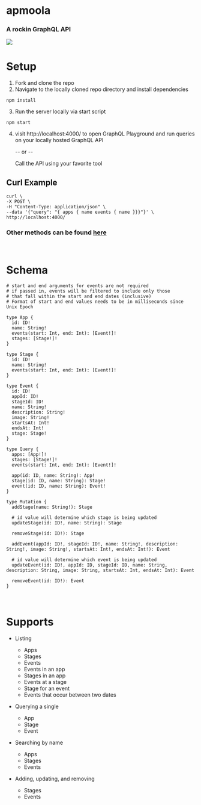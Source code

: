 # apmoola
### A rockin GraphQL API
![](https://i.imgur.com/5AGFsVP.png)
<br>

# Setup
1. Fork and clone the repo
2. Navigate to the locally cloned repo directory and install dependencies
```
npm install
```
3. Run the server locally via start script
```
npm start
```
4. visit http://localhost:4000/ to open GraphQL Playground and run queries on your locally hosted GraphQL API

   -- or --

    Call the API using your favorite tool
 ## Curl Example
 ```
 curl \
-X POST \
-H "Content-Type: application/json" \
--data '{"query": "{ apps { name events { name }}}"}' \
http://localhost:4000/
 ```
 ### Other methods can be found [here](https://www.apollographql.com/blog/4-simple-ways-to-call-a-graphql-api-a6807bcdb355/)

<br>

# Schema
```
# start and end arguments for events are not required
# if passed in, events will be filtered to include only those
# that fall within the start and end dates (inclusive)
# Format of start and end values needs to be in milliseconds since Unix Epoch

type App {
  id: ID!
  name: String!
  events(start: Int, end: Int): [Event!]!
  stages: [Stage!]!
}

type Stage {
  id: ID!
  name: String!
  events(start: Int, end: Int): [Event!]!
}

type Event {
  id: ID!
  appId: ID!
  stageId: ID!
  name: String!
  description: String!
  image: String!
  startsAt: Int!
  endsAt: Int!
  stage: Stage!
}

type Query {
  apps: [App!]!
  stages: [Stage!]!
  events(start: Int, end: Int): [Event!]!

  app(id: ID, name: String): App!
  stage(id: ID, name: String): Stage!
  event(id: ID, name: String): Event!
}

type Mutation {
  addStage(name: String!): Stage

  # id value will determine which stage is being updated
  updateStage(id: ID!, name: String): Stage

  removeStage(id: ID!): Stage

  addEvent(appId: ID!, stageId: ID!, name: String!, description: String!, image: String!, startsAt: Int!, endsAt: Int!): Event

  # id value will determine which event is being updated
  updateEvent(id: ID!, appId: ID, stageId: ID, name: String, description: String, image: String, startsAt: Int, endsAt: Int): Event

  removeEvent(id: ID!): Event
}
```

<br>

# Supports
- Listing
  - Apps
  - Stages
  - Events
  - Events in an app
  - Stages in an app
  - Events at a stage
  - Stage for an event
  - Events that occur between two dates

- Querying a single
  - App
  - Stage
  - Event

- Searching by name
  - Apps
  - Stages
  - Events

- Adding, updating, and removing
  - Stages
  - Events

